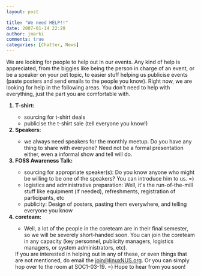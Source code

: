 ```yaml
---
layout: post

title: "We need HELP!!"
date: 2007-01-14 22:20
author: jmarki
comments: true
categories: [Chatter, News]
---
```

We are looking for people to help out in our events. Any kind of help is appreciated, from the biggies like being the person in charge of an event, or be a speaker on your pet topic, to easier stuff helping us publicise events (paste posters and send emails to the people you know).  Right now, we are looking for help in the following areas. You don't need to help with everything, just the part you are comfortable with.
<ol>
<li style="font-weight: bold">T-shirt:</li>
<ul>
	<li>sourcing for t-shirt deals</li>
	<li>publicise the t-shirt sale (tell everyone you know!)</li>
</ul>
<li style="font-weight: bold">Speakers:</li>
<ul>
	<li>we always need speakers for the monthly meetup. Do you have any thing to share with everyone? Need not be a formal presentation either, even a informal show and tell will do.</li>
</ul>
<li style="font-weight: bold">FOSS Awareness Talk:</li>
<ul>
	<li>sourcing for appropriate speaker(s): Do you know anyone who might be willing to be one of the speakers? You can introduce him to us. =)</li>
	<li>logistics and administrative preparation: Well, it's the run-of-the-mill stuff like equipment (if needed), refreshments, registration of participants, etc</li>
	<li>publicity: Design of posters, pasting them everywhere, and telling everyone you know</li>
</ul>
<li style="font-weight: bold">coreteam:</li>
<ul>
	<li>Well, a lot of the people in the coreteam are in their final semester, so we will be severely short-handed soon. You can join the coreteam in any capacity (key personnel, publicity managers, logistics managers, or system administrators, etc).</li>
</ul>
If you are interested in helping out in any of these, or even things that are not mentioned, do email the <a title="join@linuxNUS.org" href="mailto:join@linuxNUS.org?subject=">join@linuxNUS.org</a>. Or you can simply hop over to the room at SOC1-03-19. =)  Hope to hear from you soon!</ol>
